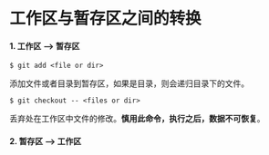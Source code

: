 # 工作区与暂存区之间的转换

#### 1. 工作区 --> 暂存区

```shell
$ git add <file or dir> 
```

添加文件或者目录到暂存区，如果是目录，则会递归目录下的文件。

```shell
$ git checkout -- <files or dir>
```

丢弃处在工作区中文件的修改。**慎用此命令，执行之后，数据不可恢复**。

#### 2. 暂存区 --> 工作区

